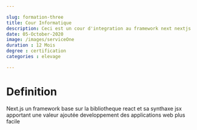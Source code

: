 ```yaml
---

slug: formation-three
title: Cour Informatique
description: Ceci est un cour d'integration au framework next nextjs
date: 05-October-2020
image: /images/serviceOne
duration : 12 Mois
degree : certification
categories : elevage

---
```


# Definition


Next.js un framework base sur la bibliotheque react et sa synthaxe jsx apportant une valeur ajoutée developpement des applications web plus facile 
